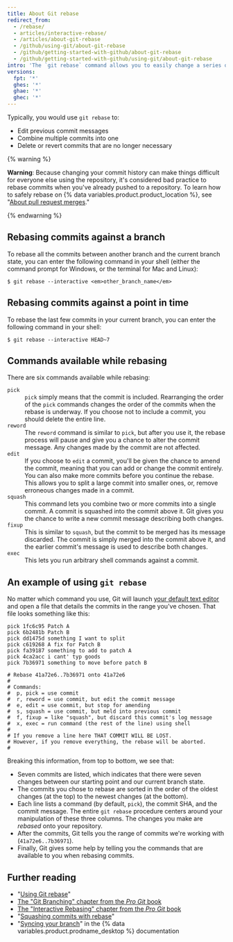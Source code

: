 ```yaml
---
title: About Git rebase
redirect_from:
  - /rebase/
  - articles/interactive-rebase/
  - /articles/about-git-rebase
  - /github/using-git/about-git-rebase
  - /github/getting-started-with-github/about-git-rebase
  - /github/getting-started-with-github/using-git/about-git-rebase
intro: 'The `git rebase` command allows you to easily change a series of commits, modifying the history of your repository. You can reorder, edit, or squash commits together.'
versions:
  fpt: '*'
  ghes: '*'
  ghae: '*'
  ghec: '*'
---
```

Typically, you would use `git rebase` to:

* Edit previous commit messages
* Combine multiple commits into one
* Delete or revert commits that are no longer necessary

{% warning %}

**Warning**: Because changing your commit history can make things difficult for everyone else using the repository, it's considered bad practice to rebase commits when you've already pushed to a repository. To learn how to safely rebase on {% data variables.product.product_location %}, see "[About pull request merges](/pull-requests/collaborating-with-pull-requests/incorporating-changes-from-a-pull-request/about-pull-request-merges)."

{% endwarning %}

## Rebasing commits against a branch

To rebase all the commits between another branch and the current branch state, you can enter the following command in your shell (either the command prompt for Windows, or the terminal for Mac and Linux):

```shell
$ git rebase --interactive <em>other_branch_name</em>
```

## Rebasing commits against a point in time

To rebase the last few commits in your current branch, you can enter the following command in your shell:

```shell
$ git rebase --interactive HEAD~7
```

## Commands available while rebasing

There are six commands available while rebasing:

<dl>
<dt><code>pick</code></dt>
<dd><code>pick</code> simply means that the commit is included. Rearranging the order of the <code>pick</code> commands changes the order of the commits when the rebase is underway. If you choose not to include a commit, you should delete the entire line. </dd>

<dt><code>reword</code></dt>
<dd>The <code>reword</code> command is similar to <code>pick</code>, but after you use it, the rebase process will pause and give you a chance to alter the commit message. Any changes made by the commit are not affected. </dd>

<dt><code>edit</code></dt>
<dd>If you choose to <code>edit</code> a commit, you'll be given the chance to amend the commit, meaning that you can add or change the commit entirely. You can also make more commits before you continue the rebase. This allows you to split a large commit into smaller ones, or, remove erroneous changes made in a commit. </dd>

<dt><code>squash</code></dt>
<dd>This command lets you combine two or more commits into a single commit. A commit is squashed into the commit above it. Git gives you the chance to write a new commit message describing both changes.</dd>

<dt><code>fixup</code></dt>
<dd>This is similar to <code>squash</code>, but the commit to be merged has its message discarded. The commit is simply merged into the commit above it, and the earlier commit's message is used to describe both changes.</dd>

<dt><code>exec</code></dt>
<dd>This lets you run arbitrary shell commands against a commit.</dd>
</dl>

## An example of using `git rebase`

No matter which command you use, Git will launch [your default text editor](/github/getting-started-with-github/associating-text-editors-with-git) and open a file that details the commits in the range you've chosen. That file looks something like this:

```
pick 1fc6c95 Patch A
pick 6b2481b Patch B
pick dd1475d something I want to split
pick c619268 A fix for Patch B
pick fa39187 something to add to patch A
pick 4ca2acc i cant' typ goods
pick 7b36971 something to move before patch B

# Rebase 41a72e6..7b36971 onto 41a72e6
#
# Commands:
#  p, pick = use commit
#  r, reword = use commit, but edit the commit message
#  e, edit = use commit, but stop for amending
#  s, squash = use commit, but meld into previous commit
#  f, fixup = like "squash", but discard this commit's log message
#  x, exec = run command (the rest of the line) using shell
#
# If you remove a line here THAT COMMIT WILL BE LOST.
# However, if you remove everything, the rebase will be aborted.
#
```

Breaking this information, from top to bottom, we see that:

- Seven commits are listed, which indicates that there were seven changes between our starting point and our current branch state.
- The commits you chose to rebase are sorted in the order of the oldest changes (at the top) to the newest changes (at the bottom).
- Each line lists a command (by default, `pick`), the commit SHA, and the commit message. The entire `git rebase` procedure centers around your manipulation of these three columns. The changes you make are *rebased* onto your repository.
- After the commits, Git tells you the range of commits we're working with (`41a72e6..7b36971`).
- Finally, Git gives some help by telling you the commands that are available to you when rebasing commits.

## Further reading

- "[Using Git rebase](/articles/using-git-rebase)"
- [The "Git Branching" chapter from the _Pro Git_ book](https://git-scm.com/book/en/Git-Branching-Rebasing)
- [The "Interactive Rebasing" chapter from the _Pro Git_ book](https://git-scm.com/book/en/Git-Tools-Rewriting-History#_changing_multiple)
- "[Squashing commits with rebase](http://gitready.com/advanced/2009/02/10/squashing-commits-with-rebase.html)"
- "[Syncing your branch](/desktop/contributing-to-projects/syncing-your-branch)" in the {% data variables.product.prodname_desktop %} documentation

